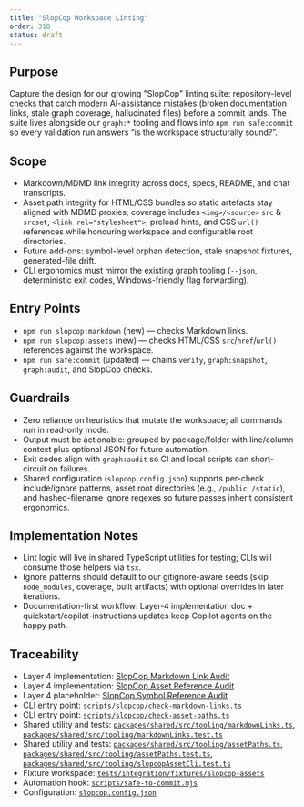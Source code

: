 ```yaml
---
title: "SlopCop Workspace Linting"
order: 310
status: draft
---
```


## Purpose
Capture the design for our growing "SlopCop" linting suite: repository-level checks that catch modern AI-assistance mistakes (broken documentation links, stale graph coverage, hallucinated files) before a commit lands. The suite lives alongside our `graph:*` tooling and flows into `npm run safe:commit` so every validation run answers “is the workspace structurally sound?”.

## Scope
- Markdown/MDMD link integrity across docs, specs, README, and chat transcripts.
- Asset path integrity for HTML/CSS bundles so static artefacts stay aligned with MDMD proxies; coverage includes `<img>/<source>` `src` & `srcset`, `<link rel="stylesheet">`, preload hints, and CSS `url()` references while honouring workspace and configurable root directories.
- Future add-ons: symbol-level orphan detection, stale snapshot fixtures, generated-file drift.
- CLI ergonomics must mirror the existing graph tooling (`--json`, deterministic exit codes, Windows-friendly flag forwarding).

## Entry Points
- `npm run slopcop:markdown` (new) — checks Markdown links.
- `npm run slopcop:assets` (new) — checks HTML/CSS `src`/`href`/`url()` references against the workspace.
- `npm run safe:commit` (updated) — chains `verify`, `graph:snapshot`, `graph:audit`, and SlopCop checks.

## Guardrails
- Zero reliance on heuristics that mutate the workspace; all commands run in read-only mode.
- Output must be actionable: grouped by package/folder with line/column context plus optional JSON for future automation.
- Exit codes align with `graph:audit` so CI and local scripts can short-circuit on failures.
- Shared configuration (`slopcop.config.json`) supports per-check include/ignore patterns, asset root directories (e.g., `/public`, `/static`), and hashed-filename ignore regexes so future passes inherit consistent ergonomics.

## Implementation Notes
- Lint logic will live in shared TypeScript utilities for testing; CLIs will consume those helpers via `tsx`.
- Ignore patterns should default to our gitignore-aware seeds (skip `node_modules`, coverage, built artifacts) with optional overrides in later iterations.
- Documentation-first workflow: Layer‑4 implementation doc + quickstart/copilot-instructions updates keep Copilot agents on the happy path.

## Traceability
- Layer 4 implementation: [SlopCop Markdown Link Audit](../layer-4/tooling/slopcopMarkdownLinks.mdmd.md)
- Layer 4 implementation: [SlopCop Asset Reference Audit](../layer-4/tooling/slopcopAssetPaths.mdmd.md)
- Layer 4 placeholder: [SlopCop Symbol Reference Audit](../layer-4/tooling/slopcopSymbolReferences.mdmd.md)
- CLI entry point: [`scripts/slopcop/check-markdown-links.ts`](../../scripts/slopcop/check-markdown-links.ts)
- CLI entry point: [`scripts/slopcop/check-asset-paths.ts`](../../scripts/slopcop/check-asset-paths.ts)
- Shared utility and tests: [`packages/shared/src/tooling/markdownLinks.ts`](../../packages/shared/src/tooling/markdownLinks.ts), [`packages/shared/src/tooling/markdownLinks.test.ts`](../../packages/shared/src/tooling/markdownLinks.test.ts)
- Shared utility and tests: [`packages/shared/src/tooling/assetPaths.ts`](../../packages/shared/src/tooling/assetPaths.ts), [`packages/shared/src/tooling/assetPaths.test.ts`](../../packages/shared/src/tooling/assetPaths.test.ts), [`packages/shared/src/tooling/slopcopAssetCli.test.ts`](../../packages/shared/src/tooling/slopcopAssetCli.test.ts)
- Fixture workspace: [`tests/integration/fixtures/slopcop-assets`](../../tests/integration/fixtures/slopcop-assets)
- Automation hook: [`scripts/safe-to-commit.mjs`](../../scripts/safe-to-commit.mjs)
- Configuration: [`slopcop.config.json`](../../slopcop.config.json)
